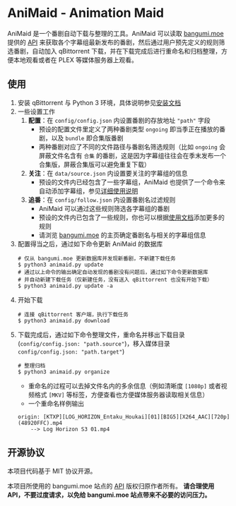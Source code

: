 # AniMaid - Animation Maid

AniMaid 是一个番剧自动下载与整理的工具。AniMaid 可以读取 [bangumi.moe](https://bangumi.moe) 提供的 [API](https://github.com/BangumiMoe) 来获取各个字幕组最新发布的番剧，然后通过用户预先定义的规则筛选番剧，自动加入 qBittorrent 下载，并在下载完成后进行重命名和归档整理，方便本地观看或者在 PLEX 等媒体服务器上观看。

## 使用

1. 安装 qBittorrent 与 Python 3 环境，具体说明参见[安装文档](.docs/README.md)
2. 一些设置工作
   1. **配置**：在 `config/config.json` 内设置番剧的存放地址 `"path"` 字段
      - 预设的配置文件里定义了两种番剧类型 `ongoing` 即当季正在播放的番剧，以及 `bundle` 即合集版番剧
      - 两种番剧对应了不同的文件路径与番剧名筛选规则（比如 `ongoing` 会屏蔽文件名含有 `合集` 的番剧，这是因为字幕组往往会在季末发布一个合集版，屏蔽合集版可以避免重复下载）
   2. **关注**：在 `data/source.json` 内设置要关注的字幕组的信息
      - 预设的文件内已经包含了一些字幕组，AniMaid 也提供了一个命令来自动添加字幕组，参见[详细使用说明]()
   3. **追番**：在 `config/follow.json` 内设置番剧名过滤规则
      - AniMaid 可以通过这些规则筛选各字幕组的番剧
      - 预设的文件内已包含了一些规则，你也可以根据[使用文档]()添加更多的规则
      - 请浏览 [bangumi.moe](https://bangumi.moe) 的主页确定番剧名与相关的字幕组信息
3. 配置得当之后，通过如下命令更新 AniMaid 的数据库
   ```shell
   # 仅从 bangumi.moe 更新数据库并发现新番剧，不新建下载任务
   $ python3 animaid.py update
   # 通过以上命令的输出确定自动发现的番剧没有问题后，通过如下命令更新数据库
   # 并自动新建下载任务（仅新建任务，没有送入 qBittorrent 也没有开始下载）
   $ python3 animaid.py update -a
   ```
4. 开始下载
   ```shell
   # 连接 qBittorrent 客户端，执行下载任务
   $ python3 animaid.py download
   ```
5. 下载完成后，通过如下命令整理文件，重命名并移出下载目录 (`config/config.json: "path.source"`)，移入媒体目录`config/config.json: "path.target"`)
   ```shell
   # 整理归档
   $ python3 animaid.py organize
   ```
   - 重命名的过程可以去掉文件名内的多余信息（例如清晰度 `[1080p]` 或者视频格式 `[MKV]` 等标签，方便查看也方便媒体服务器读取相关信息）
   - 一个重命名样例输出
    ```shell
    origin: [KTXP][LOG_HORIZON_Entaku_Houkai][01][BIG5][X264_AAC][720p](48920FFC).mp4 
        --> Log Horizon S3 01.mp4
    ```



## 开源协议

本项目代码基于 MIT 协议开源。

本项目所使用的 bangumi.moe 站点的 [API](https://github.com/BangumiMoe) 版权归原作者所有。
**请合理使用 API，不要过度请求，以免给 bangumi.moe 站点带来不必要的访问压力。**

